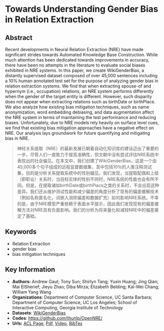# Towards Understanding Gender Bias in Relation Extraction
## Abstract
Recent developments in Neural Relation Extraction (NRE) have made significant strides towards Automated Knowledge Base Construction. While much attention has been dedicated towards improvements in accuracy, there have been no attempts in the literature to evaluate social biases exhibited in NRE systems. In this paper, we create WikiGenderBias, a distantly supervised dataset composed of over 45,000 sentences including a 10% human annotated test set for the purpose of analyzing gender bias in relation extraction systems. We find that when extracting spouse-of and hypernym (i.e., occupation) relations, an NRE system performs differently when the gender of the target entity is different. However, such disparity does not appear when extracting relations such as birthDate or birthPlace. We also analyze how existing bias mitigation techniques, such as name anonymization, word embedding debiasing, and data augmentation affect the NRE system in terms of maintaining the test performance and reducing biases. Unfortunately, due to NRE models rely heavily on surface level cues, we find that existing bias mitigation approaches have a negative effect on NRE. Our analysis lays groundwork for future quantifying and mitigating bias in NRE.
> 神经关系提取（NRE）的最新发展已朝着自动化知识库的建设迈出了重要的一步。尽管人们一直致力于提高准确性，但文献中没有尝试评估NRE系统中表现出的社会偏见。在本文中，我们创建了WikiGenderBias，这是一个由45,000多个句子组成的远程监督数据集，其中包括10％的人类注释测试集，目的是分析关系提取系统中的性别偏见。我们发现，当提取配偶和上级（即职业）关系时，当目标实体的性别不同时，NRE系统的性能也会有所不同。但是，在提取诸如birthDate或birthPlace之类的关系时，不会出现这种差异。我们还从维护测试性能和减少偏差的角度分析了现有的偏差缓解技术（例如名称匿名化，词嵌入消除偏差和数据扩充）如何影响NRE系统。不幸的是，由于NRE模型严重依赖于表面水平提示，因此我们发现现有的偏差缓解方法对NRE具有负面影响。我们的分析为将来量化和减轻NRE中的偏差奠定了基础。
## Keywords
- Relation Extraction
- gender bias
- bias mitigation techniques
## Key Information
- **Authors:** Andrew Gaut; Tony Sun; Shirlyn Tang; Yuxin Huang; Jing Qian; Mai ElSherief; Jieyu Zhao; Diba Mirza; Elizabeth Belding; Kai-Wei Chang; William Yang Wang
- **Organizations**: Department of Computer Science, UC Santa Barbara; Department of Computer Science, UC Los Angeles; School of Interactive Computing, Georgia Institute of Technology
- **Datasets**:  [WikiGenderBias](https://www.aclweb.org/anthology/attachments/2020.acl-main.265.Dataset.zip)
- **Codes**: <https://github.com/thunlp/OpenNRE/>
- **Urls:** [ACL Page](https://www.aclweb.org/anthology/2020.acl-main.265/), [Pdf](pdf/2020.acl-main.265.pdf), [Video](http://slideslive.com/38929244), [BibTex](https://www.aclweb.org/anthology/2020.acl-main.265.bib)


